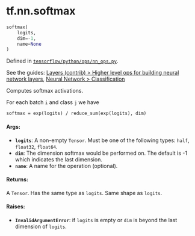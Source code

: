 <div itemscope itemtype="http://developers.google.com/ReferenceObject">
<meta itemprop="name" content="tf.nn.softmax" />
</div>

# tf.nn.softmax

``` python
softmax(
    logits,
    dim=-1,
    name=None
)
```



Defined in [`tensorflow/python/ops/nn_ops.py`](https://www.tensorflow.org/code/tensorflow/python/ops/nn_ops.py).

See the guides: [Layers (contrib) > Higher level ops for building neural network layers](../../../../api_guides/python/contrib.layers.md#Higher_level_ops_for_building_neural_network_layers), [Neural Network > Classification](../../../../api_guides/python/nn.md#Classification)

Computes softmax activations.

For each batch `i` and class `j` we have

    softmax = exp(logits) / reduce_sum(exp(logits), dim)

#### Args:

* <b>`logits`</b>: A non-empty `Tensor`. Must be one of the following types: `half`,
    `float32`, `float64`.
* <b>`dim`</b>: The dimension softmax would be performed on. The default is -1 which
    indicates the last dimension.
* <b>`name`</b>: A name for the operation (optional).


#### Returns:

  A `Tensor`. Has the same type as `logits`. Same shape as `logits`.

#### Raises:

* <b>`InvalidArgumentError`</b>: if `logits` is empty or `dim` is beyond the last
    dimension of `logits`.